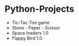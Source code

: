 # Python-Projects

- Tic-Tac-Toe game
- Stone - Paper - Scissor
- Space Inaders 1.0
- Flappy Bird 1.0 
